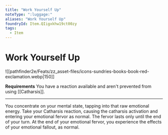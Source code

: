 ```yaml
---
title: "Work Yourself Up"
noteType: ":luggage:"
aliases: "Work Yourself Up"
foundryId: Item.QIigxkhw19ct00zy
tags:
  - Item
---
```


# Work Yourself Up
![[pathfinder2e/Feats/zz_asset-files/icons-sundries-books-book-red-exclamation.webp|150]]

**Requirements** You have a reaction available and aren't prevented from using [[Catharsis]].

* * *

You concentrate on your mental state, tapping into that raw emotional energy. Take your Catharsis reaction, causing the catharsis activation and entering your emotional fervor as normal. The fervor lasts only until the end of your turn. At the end of your emotional fervor, you experience the effects of your emotional fallout, as normal.
